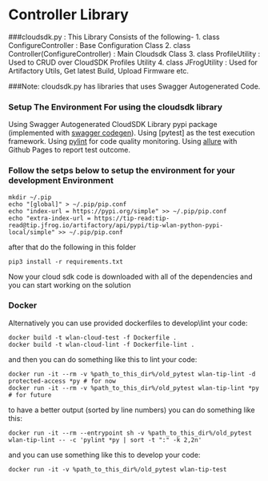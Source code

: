 # Controller Library

###cloudsdk.py : This Library Consists of the following-
    1. class ConfigureController : Base Configuration Class
    2. class Controller(ConfigureController) : Main Cloudsdk Class
    3. class ProfileUtility : Used to CRUD over CloudSDK Profiles Utility
    4. class JFrogUtility : Used for Artifactory Utils, Get latest Build, Upload Firmware etc.

###Note: cloudsdk.py has libraries that uses Swagger Autogenerated Code. 
### Setup The Environment For using the cloudsdk library

Using Swagger Autogenerated CloudSDK Library pypi package (implemented with [swagger codegen](https://github.com/swagger-api/swagger-codegen)).
Using [pytest] as the test execution framework.
Using [pylint](http://pylint.pycqa.org) for code quality monitoring.
Using [allure](https://docs.qameta.io/allure/#_about) with Github Pages to report test outcome.

### Follow the setps below to setup the environment for your development Environment

```shell
mkdir ~/.pip
echo "[global]" > ~/.pip/pip.conf
echo "index-url = https://pypi.org/simple" >> ~/.pip/pip.conf
echo "extra-index-url = https://tip-read:tip-read@tip.jfrog.io/artifactory/api/pypi/tip-wlan-python-pypi-local/simple" >> ~/.pip/pip.conf
```

after that do the following in this folder
```shell
pip3 install -r requirements.txt
```

Now your cloud sdk code is downloaded with all of the dependencies and you can start working on the solution

### Docker

Alternatively you can use provided dockerfiles to develop\lint your code:

```shell
docker build -t wlan-cloud-test -f Dockerfile .
docker build -t wlan-cloud-lint -f Dockerfile-lint .
```

and then you can do something like this to lint your code:

```shell
docker run -it --rm -v %path_to_this_dir%/old_pytest wlan-tip-lint -d protected-access *py # for now
docker run -it --rm -v %path_to_this_dir%/old_pytest wlan-tip-lint *py # for future
```

to have a better output (sorted by line numbers) you can do something like this:

```shell
docker run -it --rm --entrypoint sh -v %path_to_this_dir%/old_pytest wlan-tip-lint -- -c 'pylint *py | sort -t ":" -k 2,2n'
```

and you can use something like this to develop your code:

```shell
docker run -it -v %path_to_this_dir%/old_pytest wlan-tip-test
```